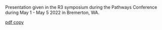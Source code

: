 Presentation given in the R3 symposium during the Pathways Conference during May 1 - May 5 2022 in Bremerton, WA. 

[pdf copy](/FishingThroughPandemic.pdf)

